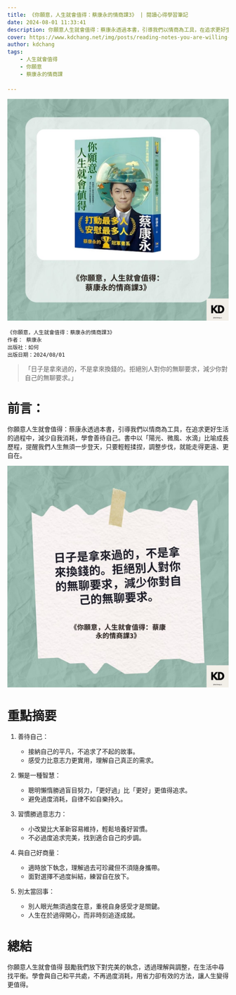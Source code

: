```yaml
---
title: 《你願意，人生就會值得：蔡康永的情商課3》 | 閱讀心得學習筆記
date: 2024-08-01 11:33:41
description: 你願意人生就會值得：蔡康永透過本書，引導我們以情商為工具，在追求更好生活的過程中，減少自我消耗，學會善待自己。書中以「陽光、微風、水滴」比喻成長歷程，提醒我們人生無須一步登天，只要輕輕揉捏，調整步伐，就能走得更遠、更自在。
cover: https://www.kdchang.net/img/posts/reading-notes-you-are-willing-life-will-be-worth-it-1.jpg
author: kdchang
tags: 
    - 人生就會值得
    - 你願意
    - 蔡康永的情商課

---
```


![](img/posts/reading-notes-you-are-willing-life-will-be-worth-it-1.jpg)

```
《你願意，人生就會值得：蔡康永的情商課3》
作者： 蔡康永
出版社：如何
出版日期：2024/08/01
```

> 「日子是拿來過的，不是拿來換錢的。拒絕別人對你的無聊要求，減少你對自己的無聊要求。」

# 前言：  
你願意人生就會值得：蔡康永透過本書，引導我們以情商為工具，在追求更好生活的過程中，減少自我消耗，學會善待自己。書中以「陽光、微風、水滴」比喻成長歷程，提醒我們人生無須一步登天，只要輕輕揉捏，調整步伐，就能走得更遠、更自在。

![](img/posts/reading-notes-you-are-willing-life-will-be-worth-it-2.jpg)

# 重點摘要
1. 善待自己：
   - 接納自己的平凡，不追求了不起的故事。
   - 感受力比意志力更實用，理解自己真正的需求。

2. 懶是一種智慧：
   - 聰明懶惰勝過盲目努力，「更好過」比「更好」更值得追求。
   - 避免過度消耗，自律不如自樂持久。

3. 習慣勝過意志力：
   - 小改變比大革新容易維持，輕鬆培養好習慣。
   - 不必過度追求完美，找到適合自己的步調。

4. 與自己好商量：
   - 適時放下執念，理解過去可珍藏但不須隨身攜帶。
   - 面對選擇不過度糾結，練習自在放下。

5. 別太當回事：
   - 別人眼光無須過度在意，重視自身感受才是關鍵。
   - 人生在於過得開心，而非時刻追逐成就。

# 總結
你願意人生就會值得 鼓勵我們放下對完美的執念，透過理解與調整，在生活中尋找平衡。學會與自己和平共處，不再過度消耗，用省力卻有效的方法，讓人生變得更值得。